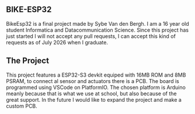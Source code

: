 ## BIKE-ESP32
BikeEsp32 is a final project made by Sybe Van den Bergh.
I am a 16 year old student Informatica and Datacommunication Science.
Since this project has just started I will not accept any pull requests, I can accept this kind of requests as of July 2026 when I graduate.




## The Project
This project features a ESP32-S3 devkit equiped with 16MB ROM and 8MB PSRAM, to connect al sensor and actuators there is a PCB. The board is programmed using VSCode on PlatformIO. The chosen platform is Arduino meanly because that is what we use at school, but also because of the great support.
In the future I would like to expand the project and make a custom PCB.
